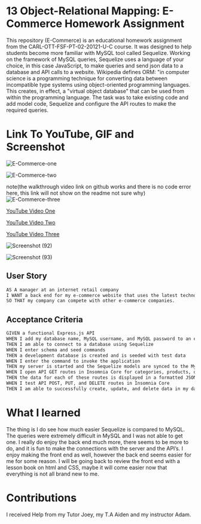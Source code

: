 # 13 Object-Relational Mapping: E-Commerce Homework Assignment
This repository (E-Commerce) is an educational homework assignment from the CARL-OTT-FSF-PT-02-20121-U-C course. It was designed to help students become more familiar with
MySQL tool called Sequelize. Working on the framework of MySQL queries, Sequelize uses a language of your choice, in this case JavaScript, to make queries and send json data to a database and API calls to a website. Wikipedia defines ORM: "in computer science is a programming technique for converting data between incompatible type systems using object-oriented programming languages. This creates, in effect, a "virtual object database" that can be used from within the programming language.
The task was to take existing code and add model code, Sequelize and configure the API routes to make the required queries. 

# Link To YouTube, GIF and Screenshot

![E-Commerce-one](./walk-through-video/E-Commerce-one.gif)

![E-Commerce-two](./walk-through-video/E-Commerce-two.gif)

note(the walkthrough video link on github works and there is no code error here, this link will not show on the readme not sure why)
![E-Commerce-three](./walk-through-video/E-commerce-three.gif)

<a href="https://youtu.be/95uSCnxoyOc">YouTube Video One</a>


<a href="https://youtu.be/vHFgDKxWhjg">YouTube Video Two</a>


<a href="https://youtu.be/AUnx3E2IaBU">YouTube Video Three</a>


![Screenshot (92)](https://user-images.githubusercontent.com/77902368/118882762-85081e00-b8c2-11eb-973b-37889a6d79e0.png)


![Screenshot (93)](https://user-images.githubusercontent.com/77902368/118882776-8afdff00-b8c2-11eb-8584-ae7592bed5ac.png)



## User Story

```md
AS A manager at an internet retail company
I WANT a back end for my e-commerce website that uses the latest technologies.
SO THAT my company can compete with other e-commerce companies.
```

## Acceptance Criteria

```md
GIVEN a functional Express.js API
WHEN I add my database name, MySQL username, and MySQL password to an environment variable file
THEN I am able to connect to a database using Sequelize
WHEN I enter schema and seed commands
THEN a development database is created and is seeded with test data
WHEN I enter the command to invoke the application
THEN my server is started and the Sequelize models are synced to the MySQL database
WHEN I open API GET routes in Insomnia Core for categories, products, or tags
THEN the data for each of these routes is displayed in a formatted JSON
WHEN I test API POST, PUT, and DELETE routes in Insomnia Core
THEN I am able to successfully create, update, and delete data in my database
```

# What I learned 
The thing is I do see how much easier Sequelize is compared to MySQL. The queries were extremely difficult in MySQL and I was not able to get one. I really do enjoy the back end much more, there seems to be more to do, and it is fun to make the connections with the server and the API’s. I enjoy making the front end as well, however the back end seems easier for me for some reason. I will be going back to review the front end with a lesson book on html and CSS, maybe it will come easier now that everything is not all brand new to me. 

# Contributions 
I received Help from my Tutor Joey, my T.A Aiden and my instructor Adam.
